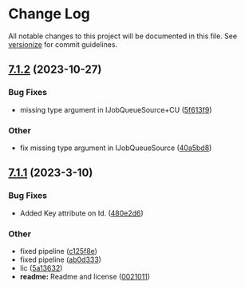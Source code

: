 # Change Log

All notable changes to this project will be documented in this file. See [versionize](https://github.com/versionize/versionize) for commit guidelines.

<a name="7.1.2"></a>
## [7.1.2](https://www.github.com/naice/Jens.AspNetCore.BackgroundJobs/releases/tag/v7.1.2) (2023-10-27)

### Bug Fixes

* missing type argument in IJobQueueSource+CU ([5f613f9](https://www.github.com/naice/Jens.AspNetCore.BackgroundJobs/commit/5f613f915629352f4c5aa42fde17f54c5144f54f))

### Other

* fix missing type argument in IJobQueueSource ([40a5bd8](https://www.github.com/naice/Jens.AspNetCore.BackgroundJobs/commit/40a5bd8ab4e8cb8e6762a9d5a7151d1dac9d1243))

<a name="7.1.1"></a>
## [7.1.1](https://www.github.com/naice/Jens.AspNetCore.BackgroundJobs/releases/tag/v7.1.1) (2023-3-10)

### Bug Fixes

* Added Key attribute on Id. ([480e2d6](https://www.github.com/naice/Jens.AspNetCore.BackgroundJobs/commit/480e2d635a1850754c29526595de2781bf75de4e))

### Other

* fixed pipeline ([c125f8e](https://www.github.com/naice/Jens.AspNetCore.BackgroundJobs/commit/c125f8e632ec9001e2cdcd1f52e38d0d528835a9))
* fixed pipeline ([ab0d333](https://www.github.com/naice/Jens.AspNetCore.BackgroundJobs/commit/ab0d33312e2ff7c885d8732da09d8db99e3b42cc))
* lic ([5a13632](https://www.github.com/naice/Jens.AspNetCore.BackgroundJobs/commit/5a136328b7c5a55b629be51debd6a25cbf738261))
* **readme:** Readme and license ([0021011](https://www.github.com/naice/Jens.AspNetCore.BackgroundJobs/commit/002101113f8613d154d33cfc9811a6699f768c2b))


